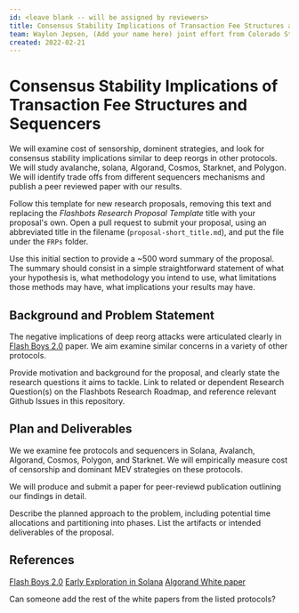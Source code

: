 ```yaml
---
id: <leave blank -- will be assigned by reviewers>
title: Consensus Stability Implications of Transaction Fee Structures and Sequencers
team: Waylon Jepsen, (Add your name here) joint effort from Colorado State University and The University of Tennessee, Dr. Amani Alterweh will lead the study.
created: 2022-02-21
---
```


# Consensus Stability Implications of Transaction Fee Structures and Sequencers
  
We will examine cost of sensorship, dominent strategies, and look for consensus stability implications similar to deep reorgs in other protocols. We will study avalanche, solana, Algorand, Cosmos, Starknet, and Polygon. We will identify trade offs from different sequencers mechanisms and publish a peer reviewed paper with our results.

Follow this template for new research proposals, removing this text and replacing the *Flashbots Research Proposal Template* title with your proposal's own. Open a pull request to submit your proposal, using an abbreviated title in the filename (`proposal-short_title.md`), and put the file under the `FRPs` folder.

Use this initial section to provide a ~500 word summary of the proposal. The summary should consist in a simple straightforward statement of what your hypothesis is, what methodology you intend to use, what limitations those methods may have, what implications your results may have.

## Background and Problem Statement
  
The negative implications of deep reorg attacks were articulated clearly in [Flash Boys 2.0](https://arxiv.org/abs/1904.05234) paper. We aim examine similar concerns in a variety of other protocols. 
  
Provide motivation and background for the proposal, and clearly state the research questions it aims to tackle. Link to related or dependent Research Question(s) on the Flashbots Research Roadmap, and reference relevant Github Issues in this repository.

## Plan and Deliverables
  
We we examine fee protocols and sequencers in Solana, Avalanch, Algorand, Cosmos, Polygon, and Starknet. We will empirically measure cost of censorship and dominant MEV strategies on these protocols. 
  
We will produce and submit a paper for peer-reviewd publication outlining our findings in detail.

Describe the planned approach to the problem, including potential time allocations and partitioning into phases. List the artifacts or intended deliverables of the proposal.

## References
[Flash Boys 2.0](https://arxiv.org/abs/1904.05234)
[Early Exploration in Solana](https://utonium.medium.com/mev-in-solana-an-early-exploration-4d7421b1f49b)
[Algorand White paper]()

Can someone add the rest of the white papers from the listed protocols?
